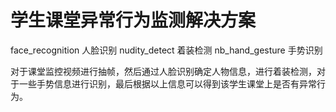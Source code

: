 # 学生课堂异常行为监测解决方案
face_recognition 人脸识别
nudity_detect 着装检测
nb_hand_gesture 手势识别

对于课堂监控视频进行抽帧，然后通过人脸识别确定人物信息，进行着装检测，对于一些手势信息进行识别，最后根据以上信息可以得到该学生课堂上是否有异常行为。
